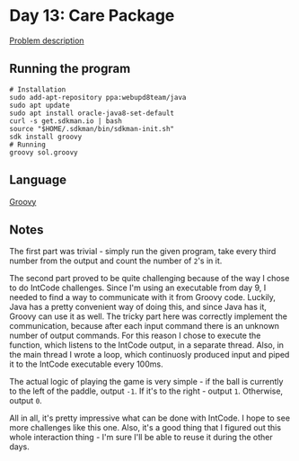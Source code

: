 # Day 13: Care Package

[Problem description](https://adventofcode.com/2019/day/13)

## Running the program
```
# Installation
sudo add-apt-repository ppa:webupd8team/java
sudo apt update
sudo apt install oracle-java8-set-default
curl -s get.sdkman.io | bash
source "$HOME/.sdkman/bin/sdkman-init.sh"
sdk install groovy
# Running
groovy sol.groovy
```

## Language
[Groovy](https://en.wikipedia.org/wiki/Apache_Groovy)

## Notes
The first part was trivial - simply run the given program, take every
third number from the output and count the number of `2`'s in it.

The second part proved to be quite challenging because of the way I chose
to do IntCode challenges. Since I'm using an executable from day 9, I needed
to find a way to communicate with it from Groovy code. Luckily, Java has
a pretty convenient way of doing this, and since Java has it, Groovy can use
it as well. The tricky part here was correctly implement the communication,
because after each input command there is an unknown number of output commands.
For this reason I chose to execute the function, which listens to the IntCode
output, in a separate thread. Also, in the main thread I wrote a loop, which
continuosly produced input and piped it to the IntCode executable every 100ms.

The actual logic of playing the game is very simple - if the ball is currently
to the left of the paddle, output `-1`. If it's to the right - output `1`.
Otherwise, output `0`.

All in all, it's pretty impressive what can be done with IntCode. I hope to see
more challenges like this one. Also, it's a good thing that I figured out this
whole interaction thing - I'm sure I'll be able to reuse it during the other
days.